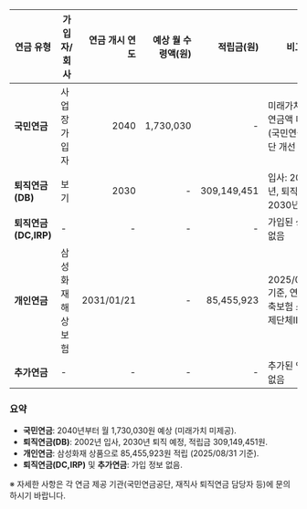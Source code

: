 

| 연금 유형           | 가입자/회사          | 연금 개시 연도 | 예상 월 수령액(원) | 적립금(원)       | 비고                                                               |
|----------------------|----------------------|----------------:|---------------------:|------------------:|--------------------------------------------------------------------|
| **국민연금**         | 사업장가입자         | 2040           | 1,730,030           | -                | 미래가치 예상연금액 미제공 (국민연금공단 개선 중)                  |
| **퇴직연금(DB)**     | 보기                 | 2030           | -                   | 309,149,451      | 입사: 2002년, 퇴직예정: 2030년                                    |
| **퇴직연금(DC,IRP)** | -                    | -              | -                   | -                | 가입된 상품 없음                                                  |
| **개인연금**         | 삼성화재해상보험     | 2031/01/21     | -                   | 85,455,923       | 2025/08/31 기준, 연금저축보험 소득공제단체Ⅲ                      |
| **추가연금**         | -                    | -              | -                   | -                | 추가된 연금 없음                                                  |

### 요약
- **국민연금**: 2040년부터 월 1,730,030원 예상 (미래가치 미제공).  
- **퇴직연금(DB)**: 2002년 입사, 2030년 퇴직 예정, 적립금 309,149,451원.  
- **개인연금**: 삼성화재 상품으로 85,455,923원 적립 (2025/08/31 기준).  
- **퇴직연금(DC,IRP)** 및 **추가연금**: 가입 정보 없음.  

※ 자세한 사항은 각 연금 제공 기관(국민연금공단, 재직사 퇴직연금 담당자 등)에 문의하시기 바랍니다.
